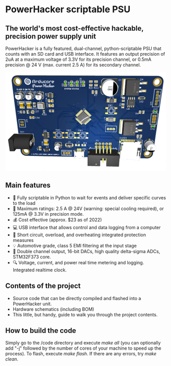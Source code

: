 <h1>PowerHacker scriptable PSU</h1>
<h2>The world's most cost-effective hackable, precision power supply unit</h2>
PowerHacker is a fully featured, dual-channel, python-scriptable PSU that counts with an SD card and USB interface. It features an output precision of 2uA at a maximum voltage of 3.3V for its precision channel, or 0.5mA precision @ 24 V (max. current 2.5 A) for its secondary channel. 

![3D Model of the PowerHacker board](https://github.com/javist94/powerhacker/blob/master/docu/powerhacker-3d.png)

<h2>Main features</h2>

  * :snake: Fully scriptable in Python to wait for events and deliver specific curves to the load
  * :memo: Maximum ratings: 2.5 A @ 24V (warning: special cooling required), or 125mA @ 3.3V in precision mode.
  * :moneybag: Cost effective (approx. $23 as of 2022)
  * :computer: USB interface that allows control and data logging from a computer
  * :battery: Short circuit, overload, and overheating integrated protection measures
  * :bulb: Automotive grade, class 5 EMI filtering at the input stage
  * :high_brightness: Double channel output, 16-bit DACs, high quality delta-sigma ADCs, STM32F373 core.
  * :mag: Voltage, current, and power real time metering and logging. Integrated realtime clock.

<h2>Contents of the project</h2>

  * Source code that can be directly compiled and flashed into a PowerHacker unit.
  * Hardware schematics (including BOM)
  * This little, but handy, guide to walk you through the project contents.


<h2>How to build the code</h2>
<p>Simply go to the /code directory and execute <i>make all</i> (you can optionally add "-j" followed by the number of cores of your machine to speed up the process). To flash, execute <i>make flash</i>. If there are any errors, try <i>make clean</i>.</p>
